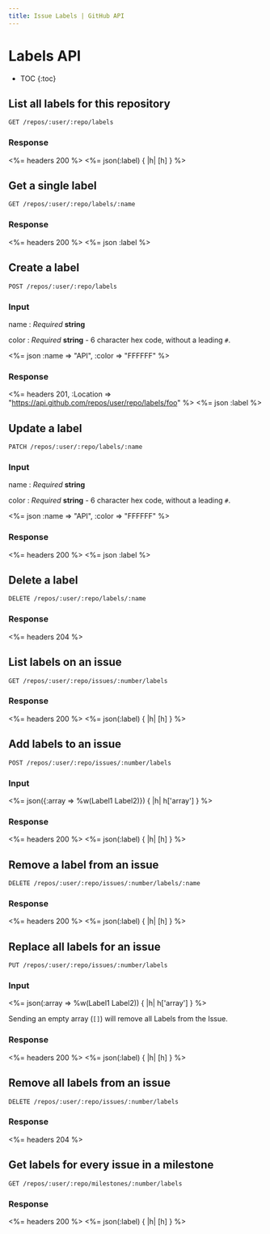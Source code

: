 ```yaml
---
title: Issue Labels | GitHub API
---
```


# Labels API

* TOC
{:toc}

## List all labels for this repository

    GET /repos/:user/:repo/labels

### Response

<%= headers 200 %>
<%= json(:label) { |h| [h] } %>

## Get a single label

    GET /repos/:user/:repo/labels/:name

### Response

<%= headers 200 %>
<%= json :label %>

## Create a label

    POST /repos/:user/:repo/labels

### Input

name
: _Required_ **string**

color
: _Required_ **string** - 6 character hex code, without a leading `#`.

<%= json :name => "API", :color => "FFFFFF" %>

### Response

<%= headers 201,
      :Location =>
"https://api.github.com/repos/user/repo/labels/foo" %>
<%= json :label %>

## Update a label

    PATCH /repos/:user/:repo/labels/:name

### Input

name
: _Required_ **string**

color
: _Required_ **string** - 6 character hex code, without a leading `#`.

<%= json :name => "API", :color => "FFFFFF" %>

### Response

<%= headers 200 %>
<%= json :label %>

## Delete a label

    DELETE /repos/:user/:repo/labels/:name

### Response

<%= headers 204 %>

## List labels on an issue

    GET /repos/:user/:repo/issues/:number/labels

### Response

<%= headers 200 %>
<%= json(:label) { |h| [h] } %>

## Add labels to an issue

    POST /repos/:user/:repo/issues/:number/labels

### Input

<%= json({:array => %w(Label1 Label2)}) { |h| h['array'] } %>

### Response

<%= headers 200 %>
<%= json(:label) { |h| [h] } %>

## Remove a label from an issue

    DELETE /repos/:user/:repo/issues/:number/labels/:name

### Response

<%= headers 200 %>
<%= json(:label) { |h| [h] } %>

## Replace all labels for an issue

    PUT /repos/:user/:repo/issues/:number/labels

### Input

<%= json(:array => %w(Label1 Label2)) { |h| h['array'] } %>

Sending an empty array (`[]`) will remove all Labels from the Issue.

### Response

<%= headers 200 %>
<%= json(:label) { |h| [h] } %>

## Remove all labels from an issue

    DELETE /repos/:user/:repo/issues/:number/labels

### Response

<%= headers 204 %>

## Get labels for every issue in a milestone

    GET /repos/:user/:repo/milestones/:number/labels

### Response

<%= headers 200 %>
<%= json(:label) { |h| [h] } %>
